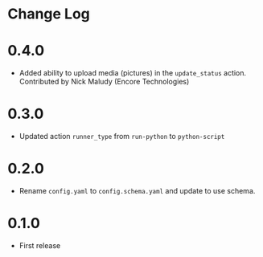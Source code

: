 # Change Log

# 0.4.0

- Added ability to upload media (pictures) in the `update_status` action.
  Contributed by Nick Maludy (Encore Technologies)

# 0.3.0

- Updated action `runner_type` from `run-python` to `python-script`

# 0.2.0

- Rename `config.yaml` to `config.schema.yaml` and update to use schema.

# 0.1.0

- First release 
